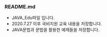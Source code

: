 ### README.md

 - JAVA_Edu파일 입니다.
 - 2020.7.27 이후 국비지원 교육 내용을 저장합니다.
 - JAVA문법과 문법을 활용한 예제들을 저장합니다.
